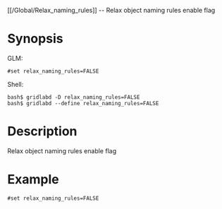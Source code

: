 [[/Global/Relax_naming_rules]] -- Relax object naming rules enable flag

# Synopsis
GLM:
~~~
#set relax_naming_rules=FALSE
~~~
Shell:
~~~
bash$ gridlabd -D relax_naming_rules=FALSE
bash$ gridlabd --define relax_naming_rules=FALSE
~~~

# Description

Relax object naming rules enable flag

# Example

~~~
#set relax_naming_rules=FALSE
~~~
